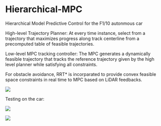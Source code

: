 # Hierarchical-MPC
Hierarchical Model Predictive Control for the F1/10 autonmous car

High-level Trajectory Planner: At every time instance, select from a trajectory that maximizes progress along track centerline from a precomputed table of feasible trajectories.

Low-level MPC tracking controller: The MPC generates a dynamically feasible trajectory that tracks the reference trajectory given by the high level planner while satisfying all constraints.

For obstacle avoidance, RRT* is incorparated to provide convex feasible space constraints in real time to MPC based on LiDAR feedbacks.

![](media/mpc.gif)

Testing on the car: 

![](media/car_testing.gif)

![](media/car_testing2.gif)




